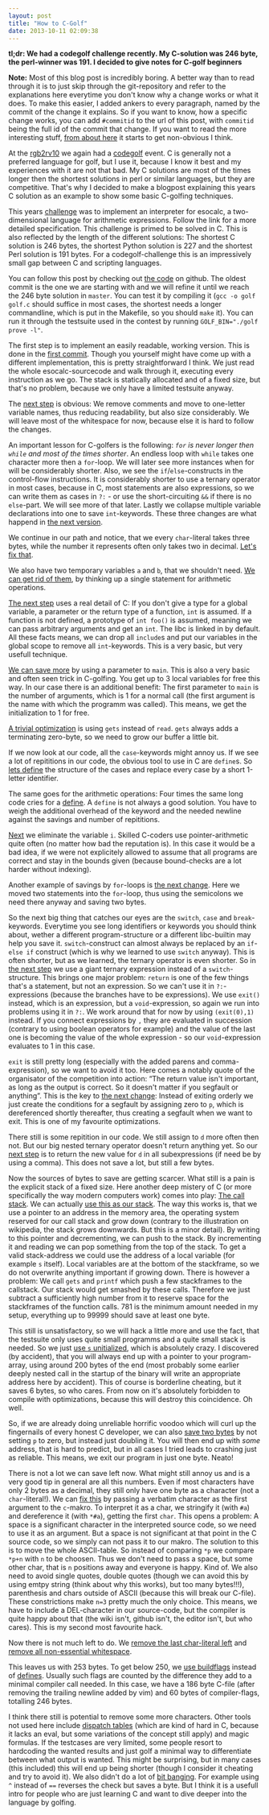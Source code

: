 ```yaml
---
layout: post
title: "How to C-Golf"
date: 2013-10-11 02:09:38
---
```


**tl;dr: We had a codegolf challenge recently. My C-solution was 246 byte, the
perl-winner was 191. I decided to give notes for C-golf beginners**

**Note:** Most of this blog post is incredibly boring. A better way than to
read through it is to just skip through the git-repository and refer to the
explanations here everytime you don't know why a change works or what it
does. To make this easier, I added ankers to every paragraph, named by the
commit of the change it explains. So if you want to know, how a specific change
works, you can add `#commitid` to the url of this post, with `commitid` being
the full id of the commit that change. If you want to read the more interesting
stuff, [from about here](#4272ca2a181e8f50c1645b793c7a1338f9ff1502) it starts
to get non-obvious I think.

At the [rgb2rv10](http://rgb2r.noname-ev.de/) we again had a
[codegolf](https://en.wikipedia.org/wiki/Code_golf) event. C is generally not a
preferred language for golf, but I use it, because I know it best and my
experiences with it are not that bad. My C solutions are most of the times
longer then the shortest solutions in perl or similar languages, but they are
competitive. That's why I decided to make a blogpost explaining this years C
solution as an example to show some basic C-golfing techniques.

This years [challenge](https://www.noname-ev.de/w/Codegolf/RGB2Rv10) was to
implement an interpreter for esocalc, a two-dimensional language for arithmetic
expressions. Follow the link for a more detailed specification. This challenge
is primed to be solved in C. This is also reflected by the length of the
different solutions: The shortest C solution is 246 bytes, the shortest Python
solution is 227 and the shortest Perl solution is 191 bytes. For a
codegolf-challenge this is an impressively small gap between C and scripting
languages.

You can follow this post by checking out [the code](https://github.com/Merovius/cgolf)
on github. The oldest commit is the one we are starting with and we will refine
it until we reach the 246 byte solution in `master`. You can test it by
compiling it (`gcc -o golf golf.c` should suffice in most cases, the shortest
needs a longer commandline, which is put in the Makefile, so you should `make`
it). You can run it through the testsuite used in the contest by running
`GOLF_BIN="./golf prove -l"`.

<a name="e3dc46c7c88f740c6b4eb671cd3b987061797529"></a>
The first step is to implement an easily readable, working version. This is
done in the
[first commit](https://github.com/Merovius/cgolf/blob/e3dc46c7c88f740c6b4eb671cd3b987061797529/golf.c).
Though you yourself might have come up with a different implementation, this is
pretty straightforward I think. We just read the whole esocalc-sourcecode and
walk through it, executing every instruction as we go. The stack is statically
allocated and of a fixed size, but that's no problem, because we only have a
limited testsuite anyway.

<a name="38e6ffceb633615f48d0a9d25a391abf5228c35c"></a>
The [next step](https://github.com/Merovius/cgolf/blob/38e6ffceb633615f48d0a9d25a391abf5228c35c/golf.c)
is obvious: We remove comments and move to one-letter variable names, thus
reducing readability, but also size considerably. We will leave most of the
whitespace for now, because else it is hard to follow the changes.

<a name="004b45da976b3d1aab23e1b5ed3b9ff87b002895"></a>
An important lesson for C-golfers is the following: *`for` is never longer then
`while` and most of the times shorter*. An endless loop with `while` takes one
character more then a `for`-loop. We will later see more instances when for will
be considerably shorter. Also, we see the `if`/`else`-constructs in the
control-flow instructions. It is considerably shorter to use a ternary operator
in most cases, because in C, most statements are also expressions, so we can
write them as cases in `?:` - or use the short-circuiting `&&` if there is no
`else`-part. We will see more of that later. Lastly we collapse multiple
variable declarations into one to save `int`-keywords. These three changes are
what happend in [the next version](https://github.com/Merovius/cgolf/blob/004b45da976b3d1aab23e1b5ed3b9ff87b002895/golf.c).

<a name="eb5227716869399d62f12dcfc07c7e42094782b7"></a>
We continue in our path and notice, that we every `char`-literal takes three
bytes, while the number it represents often only takes two in decimal.
[Let's fix that](https://github.com/Merovius/cgolf/blob/eb5227716869399d62f12dcfc07c7e42094782b7/golf.c).

<a name="eb5227716869399d62f12dcfc07c7e42094782b7"></a>
We also have two temporary variables `a` and `b`, that we shouldn't need.
[We can get rid of them](https://github.com/Merovius/cgolf/blob/eb5227716869399d62f12dcfc07c7e42094782b7/golf.c),
by thinking up a single statement for arithmetic operations.

<a name="f0af3799d6c5ee3c30a1f43dd5c89523f2619759"></a>
[The next step](https://github.com/Merovius/cgolf/blob/f0af3799d6c5ee3c30a1f43dd5c89523f2619759/golf.c)
uses a real detail of C: If you don't give a type for a global variable, a
parameter or the return type of a function, `int` is assumed. If a function is
not defined, a prototype of `int foo()` is assumed, meaning we can pass
arbitrary arguments and get an `int`. The libc is linked in by default. All
these facts means, we can drop all `include`s and put our variables in the
global scope to remove all `int`-keywords. This is a very basic, but very
usefull technique.

<a name="17f305a0091651c03bb9e86e6ee9332f72138c04"></a>
[We can save more](https://github.com/Merovius/cgolf/blob/17f305a0091651c03bb9e86e6ee9332f72138c04/golf.c)
by using a parameter to `main`. This is also a very basic and often seen trick
in C-golfing. You get up to 3 local variables for free this way. In our case
there is an additional benefit: The first parameter to `main` is the number of
arguments, which is 1 for a normal call (the first argument is the name with
which the programm was called). This means, we get the initialization to 1 for
free.

<a name="f3957253031431ec25f8d4f68c10ca1b4dcfd4ed"></a>
[A trivial optimization](https://github.com/Merovius/cgolf/blob/f3957253031431ec25f8d4f68c10ca1b4dcfd4ed/golf.c)
is using `gets` instead of `read`. `gets` always adds a terminating zero-byte,
so we need to grow our buffer a little bit.

<a name="https://github.com/Merovius/cgolf/blob/fed1a817b88072dc5d27d8ae4dc772da8518ee5d"></a>
If we now look at our code, all the `case`-keywords might annoy us. If we see
a lot of repititions in our code, the obvious tool to use in C are `define`s. So
[lets define](https://github.com/Merovius/cgolf/blob/fed1a817b88072dc5d27d8ae4dc772da8518ee5d/golf.c)
the structure of the cases and replace every case by a short 1-letter identifier.

<a name="9de0b6f05fc52e5c08829bcf6d60a83c6756fba2"></a>
The same goes for the arithmetic operations: Four times the same long code cries
for a [define](https://github.com/Merovius/cgolf/blob/9de0b6f05fc52e5c08829bcf6d60a83c6756fba2/golf.c).
A `define` is not always a good solution. You have to weigh the additional
overhead of the keyword and the needed newline against the savings and number
of repititions.

<a name="ec654b1a11012a7820807cd29fe65a6427f300d4"></a>
[Next](https://github.com/Merovius/cgolf/blob/ec654b1a11012a7820807cd29fe65a6427f300d4/golf.c)
we eliminate the variable `i`. Skilled C-coders use pointer-arithmetic quite
often (no matter how bad the reputation is). In this case it would be a bad
idea, if we were not explicitely allowed to assume that all programs are
correct and stay in the bounds given (because bound-checks are a lot harder
without indexing).

<a name="6a10cb1480e1ca6cdc61bd628d8cb2f4d365a699"></a>
Another example of savings by `for`-loops is
[the next change](https://github.com/Merovius/cgolf/blob/6a10cb1480e1ca6cdc61bd628d8cb2f4d365a699/golf.c).
Here we moved two statements into the `for`-loop, thus using the semicolons we
need there anyway and saving two bytes.

<a name="7d506e18324daf3d6d98e25682321c19c7bef781"></a>
So the next big thing that catches our eyes are the `switch`, `case` and
`break`-keywords. Everytime you see long identifiers or keywords you should
think about, wether a different program-structure or a different libc-builtin
may help you save it. `switch`-construct can almost always be replaced by an
`if`-`else if` construct (which is why we learned to use `switch` anyway). This
is often shorter, but as we learned, the ternary operator is even shorter. So in
[the next step](https://github.com/Merovius/cgolf/blob/7d506e18324daf3d6d98e25682321c19c7bef781/golf.c)
we use a giant ternary expression instead of a `switch`-structure. This brings
one major problem: `return` is one of the few things that's a statement, but
not an expression. So we can't use it in `?:`-expressions (because the branches
have to be expressions). We use `exit()` instead, which is an expression, but a
`void`-expression, so again we run into problems using it in `?:`. We work
around that for now by using `(exit(0),1)` instead. If you connect expressions
by `,` they are evaluated in succession (contrary to using boolean operators
for example) and the value of the last one is becoming the value of the whole
expression - so our `void`-expression evaluates to 1 in this case.

<a name="4272ca2a181e8f50c1645b793c7a1338f9ff1502"></a>
`exit` is still pretty long (especially with the added parens and
comma-expression), so we want to avoid it too. Here comes a notably quote of
the organisator of the competition into action: “The return value isn't
important, as long as the output is correct. So it doesn't matter if you
segfault or anything”. This is the key to
[the next change](https://github.com/Merovius/cgolf/blob/4272ca2a181e8f50c1645b793c7a1338f9ff1502/golf.c):
Instead of exiting orderly we just create the conditions for a segfault by
assigning zero to `p`, which is dereferenced shortly thereafter, thus creating
a segfault when we want to exit. This is one of my favourite optimizations.

<a name="bb1b73fdfd4be6a75ebc47046af7b9af06ff80fe"></a>
There still is some repitition in our code. We still assign to `d` more often
then not. But our big nested ternary operator doesn't return anything yet. So our
[next step](https://github.com/Merovius/cgolf/blob/bb1b73fdfd4be6a75ebc47046af7b9af06ff80fe/golf.c)
is to return the new value for `d` in all subexpressions (if need be by using a
comma). This does not save a lot, but still a few bytes.

<a name="9e3bb16915752e237b52c2e7107c6aa118f00c87"></a>
Now the sources of bytes to save are getting scarcer. What still is a pain is
the explicit stack of a fixed size. Here another deep mistery of C (or more
specifically the way modern computers work)  comes into play:
[The call stack](https://en.wikipedia.org/wiki/Call_stack). We can actually
[use this as our stack](https://github.com/Merovius/cgolf/blob/9e3bb16915752e237b52c2e7107c6aa118f00c87/golf.c).
The way this works is, that we use a pointer to an address in the memory area,
the operating system reserved for our call stack and grow down (contrary to the
illustration on wikipedia, the stack grows downwards. But this is a minor
detail). By writing to this pointer and decrementing, we can push to the stack.
By incrementing it and reading we can pop something from the top of the stack.
To get a valid stack-address we could use the address of a local variable (for
example `s` itself). Local variables are at the bottom of the stackframe, so we
do not overwrite anything important if growing down. There is however a
problem: We call `gets` and `printf` which push a few stackframes to the
callstack. Our stack would get smashed by these calls. Therefore we just
subtract a sufficiently high number from it to reserve space for the
stackframes of the function calls. 781 is the minimum amount needed in my
setup, everything up to 99999 should save at least one byte.

<a name="cf3b25d16a63367a6262aac6a01ef0e8db3b2802"></a>
This still is unsatisfactory, so we will hack a little more and use the fact,
that the testsuite only uses quite small programms and a quite small stack is
needed. So we just
[use `s` unitialized](https://github.com/Merovius/cgolf/blob/cf3b25d16a63367a6262aac6a01ef0e8db3b2802/golf.c),
which is absolutely crazy. I discovered (by accident), that you will always end
up with a pointer to your program-array, using around 200 bytes of the end
(most probably some earlier deeply nested call in the startup of the binary
will write an appropriate address here by accident). This of course is
borderline cheating, but it saves 6 bytes, so who cares. From now on it's
absolutely forbidden to compile with optimizations, because this will destroy
this coincidence. Oh well.

<a name="8632848f60ebec3691165f5c6aab2fa7280ecc7e"></a>
So, if we are already doing unreliable horrific voodoo which will curl up the
fingernails of every honest C developer, we can also
[save two bytes](https://github.com/Merovius/cgolf/blob/8632848f60ebec3691165f5c6aab2fa7280ecc7e/golf.c)
by not setting `p` to zero, but instead just doubling it. You will then end up
with *some* address, that is hard to predict, but in all cases I tried leads to
crashing just as reliable. This means, we exit our program in just one byte. Neato!

<a name="4ace9e5ed8d0cb2803bc2dc6ae8ac61ce860e2f2"></a>
There is not a lot we can save left now. What might still annoy us and is a
very good tip in general are all this numbers. Even if most characters have
only 2 bytes as a decimal, they still only have one byte as a character (not a
`char`-literal!). We can
[fix this](https://github.com/Merovius/cgolf/blob/4ace9e5ed8d0cb2803bc2dc6ae8ac61ce860e2f2/golf.c)
by passing a verbatim character as the first argument to the `c`-makro. To
interpret it as a char, we stringify it (with `#a`) and dereference it (with
`*#a`), getting the first `char`. This opens a problem: A space is a
significant character in the interpreted source code, so we need to use it as
an argument. But a space is not significant at that point in the C source code,
so we simply can not pass it to our makro. The solution to this is to move the
whole ASCII-table. So instead of comparing `*p` we compare `*p+n` with `n` to
be choosen. Thus we don't need to pass a space, but some other char, that is
`n` positions away and everyone is happy. Kind of. We also need to avoid single
quotes, double quotes (though we can avoid this by using emtpy string (think
about why this works), but too many bytes!!!), parenthesis and chars outside of
ASCII (because this will break our C-file). These constrictions make `n=3`
pretty much the only choice. This means, we have to include a DEL-character in
our source-code, but the compiler is quite happy about that (the wiki isn't,
github isn't, the editor isn't, but who cares). This is my second most favourite hack.

<a name="4024652da1ce91f8158db0f0393cb34b1811f318"></a><a name="1179338363fc46acb50fbf5770e5a829331b716c"></a>
Now there is not much left to do. We
[remove the last char-literal left](https://github.com/Merovius/cgolf/blob/4024652da1ce91f8158db0f0393cb34b1811f318/golf.c) and
[remove all non-essential whitespace](https://github.com/Merovius/cgolf/blob/1179338363fc46acb50fbf5770e5a829331b716c/golf.c).

<a name="8f5dea4fe2f8bef86f9aac3b29953317d7861624"></a>
This leaves us with 253 bytes. To get below 250, we
[use buildflags](https://github.com/Merovius/cgolf/blob/8f5dea4fe2f8bef86f9aac3b29953317d7861624/Makefile)
instead of
[defines](https://github.com/Merovius/cgolf/blob/8f5dea4fe2f8bef86f9aac3b29953317d7861624/golf.c).
Usually such flags are counted by the difference they add to a minimal compiler
call needed. In this case, we have a 186 byte C-file (after removing the
trailing newline added by vim) and 60 bytes of compiler-flags, totalling 246
bytes.

I think there still is potential to remove some more characters. Other tools
not used here include
[dispatch tables](https://en.wikipedia.org/wiki/Dispatch_table)
(which are kind of hard in C, because it lacks an eval, but some variations of
the concept still apply) and magic formulas. If the testcases are very limited,
some people resort to hardcoding the wanted results and just golf a minimal way
to differentiate between what output is wanted. This might be surprising, but
in many cases (this included) this will end up being shorter (though I consider
it cheating and try to avoid it). We also didn't do a lot of
[bit banging](https://en.wikipedia.org/wiki/Bit_banging). For example using `^`
instead of `==` reverses the check but saves a byte. But I think it is a
usefull intro for people who are just learning C and want to dive deeper into
the language by golfing.

